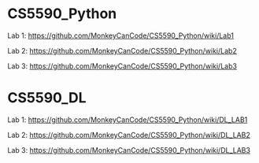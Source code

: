 # CS5590_Python

Lab 1: https://github.com/MonkeyCanCode/CS5590_Python/wiki/Lab1

Lab 2: https://github.com/MonkeyCanCode/CS5590_Python/wiki/Lab2

Lab 3: https://github.com/MonkeyCanCode/CS5590_Python/wiki/Lab3

# CS5590_DL

Lab 1: https://github.com/MonkeyCanCode/CS5590_Python/wiki/DL_LAB1

Lab 2: https://github.com/MonkeyCanCode/CS5590_Python/wiki/DL_LAB2

Lab 3: https://github.com/MonkeyCanCode/CS5590_Python/wiki/DL_LAB3
